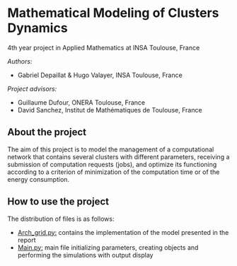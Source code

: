 # Mathematical Modeling of Clusters Dynamics

4th year project in Applied Mathematics at INSA Toulouse, France

*Authors:*
- Gabriel Depaillat & Hugo Valayer, INSA Toulouse, France

*Project advisors:*
- Guillaume Dufour, ONERA Toulouse, France
- David Sanchez, Institut de Mathématiques de Toulouse, France

## About the project
The aim of this project is to model the management of a computational network that contains several clusters with different parameters, receiving a submission of computation requests (jobs), and optimize its functioning according to a criterion of minimization of the computation time or of the energy consumption.

## How to use the project
The distribution of files is as follows:
 * <ins>Arch_grid.py:</ins> contains the implementation of the model presented in the report
 * <ins>Main.py:</ins> main file initializing parameters, creating objects and performing the simulations with output display
